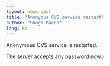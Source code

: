 ```yaml
---
layout: news_post
title: "Anonyous CVS service restart"
author: "Shugo Maeda"
lang: ko
---
```


Anonymous CVS service is restarted.

The server accepts any password now:)
